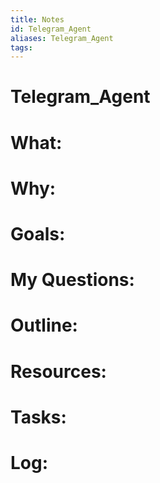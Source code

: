 ```yaml
---
title: Notes
id: Telegram_Agent
aliases: Telegram_Agent
tags:
---
```


# Telegram_Agent

# What:


# Why:


# Goals:


# My Questions:


# Outline:


# Resources:


# Tasks:


# Log: